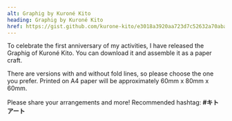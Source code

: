 ```yaml
---
alt: Graphig by Kuroné Kito
heading: Graphig by Kuroné Kito
href: https://gist.github.com/kurone-kito/e3018a3920aa723d7c52632a70aba176
---
```


<!-- markdownlint-disable MD033 MD041 -->

To celebrate the first anniversary of my activities,
I have released the Graphig of Kuroné Kito.
You can download it and assemble it as a paper craft.

There are versions with and without fold lines, so please choose the one
you prefer. Printed on A4 paper will be approximately 60mm x 80mm x 60mm.

Please share your arrangements and more! Recommended hashtag: **#キトアート**
